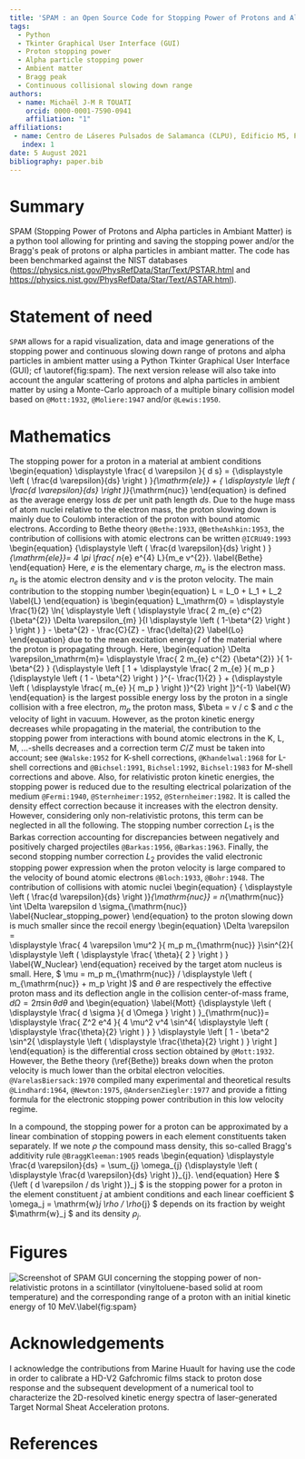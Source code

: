 ```yaml
---
title: 'SPAM : an Open Source Code for Stopping Power of Protons and Alpha particles in Ambiant Matter'
tags:
  - Python
  - Tkinter Graphical User Interface (GUI)
  - Proton stopping power
  - Alpha particle stopping power
  - Ambient matter
  - Bragg peak
  - Continuous collisional slowing down range
authors:
  - name: Michaël J-M R TOUATI
    orcid: 0000-0001-7590-0941
    affiliation: "1"
affiliations:
 - name: Centro de Láseres Pulsados de Salamanca (CLPU), Edificio M5, Parque Cientfico, C/ Adaja 8, 37185 Villamayor, Salamanca, Spain # current affiliation
   index: 1
date: 5 August 2021
bibliography: paper.bib
---
```


# Summary

SPAM (Stopping Power of Protons and Alpha particles in Ambiant Matter) is a python tool allowing for printing and saving the stopping power and/or the Bragg's peak of protons or alpha particles in ambiant matter. The code has been benchmarked against the NIST databases (https://physics.nist.gov/PhysRefData/Star/Text/PSTAR.html and https://physics.nist.gov/PhysRefData/Star/Text/ASTAR.html).

# Statement of need

`SPAM` allows for a rapid visualization, data and image generations of the stopping power and continuous slowing down range of protons and alpha particles in ambient matter using a Python Tkinter Graphical User Interface (GUI); cf \autoref{fig:spam}. The next version release will also take into account the angular scattering of protons and alpha particles in ambient matter by using a Monte-Carlo approach of a multiple binary collision model based on `@Mott:1932`, `@Moliere:1947` and/or `@Lewis:1950`.

# Mathematics

The stopping power for a proton in a material at ambient conditions 
\begin{equation}
\displaystyle \frac{ d \varepsilon }{ d s} =  {\displaystyle \left ( \frac{d \varepsilon}{ds} \right ) }_{\mathrm{ele}} + { \displaystyle \left (  \frac{d \varepsilon}{ds} \right )}_{\mathrm{nuc}}
\end{equation}
is defined as the average energy loss $d \varepsilon$ per unit path length $ds$. Due to the huge mass of atom nuclei relative to the electron mass, the proton slowing down is mainly due to Coulomb interaction of the proton with bound atomic electrons. According to Bethe theory `@Bethe:1933`, `@BetheAshkin:1953`,  the contribution of collisions with atomic electrons can be written `@ICRU49:1993`
\begin{equation}
 {\displaystyle \left ( \frac{d \varepsilon}{ds} \right ) }_{\mathrm{ele}}= 4 \pi \frac{ n_{e} e^{4}  L}{m_e v^{2}}.
\label{Bethe}
\end{equation}
Here,  $e$ is the elementary charge, $m_e$ is the electron mass. $n_e$ is the atomic electron density and  $v$ is the proton velocity. The main contribution to the stopping number
\begin{equation}
L = L_0 + L_1 + L_2
\label{L}
\end{equation}
is 
\begin{equation}
L_\mathrm{0} = \displaystyle \frac{1}{2}  \ln{ \displaystyle  \left ( \displaystyle  \frac{ 2 m_{e} c^{2} {\beta^{2}} \Delta \varepsilon_{m} }{I \displaystyle \left ( 1-\beta^{2} \right ) }  \right ) } - \beta^{2}  - \frac{C}{Z} - \frac{\delta}{2} 
\label{Lo}
\end{equation}
due to the mean excitation energy $I$ of the material where the proton is propagating through. Here,
\begin{equation}
\Delta \varepsilon_\mathrm{m}=  \displaystyle  \frac{ 2 m_{e} c^{2} {\beta^{2}} }{ 1-\beta^{2} } {\displaystyle \left [ 1 + \displaystyle \frac{ 2 m_{e} }{ m_p } {\displaystyle \left (  1 - \beta^{2} \right ) }^{-  \frac{1}{2} } + {\displaystyle \left ( \displaystyle \frac{ m_{e} }{ m_p } \right )}^{2} \right ]}^{-1}
\label{W}
\end{equation}
is the largest possible energy loss by the proton in a single collision with a free electron, $m_p$ the proton mass, $\beta = v / c $ and $c$ the velocity of light in vacuum. However, as the proton kinetic energy decreases while propagating in the material, the contribution to the stopping power from interactions with bound atomic electrons in the K, L, M, ...-shells decreases and a correction term $C/Z$ must be taken into account; see `@Walske:1952` for K-shell corrections, `@Khandelwal:1968` for L-shell corrections  and `@Bichsel:1991`, `Bichsel:1992`, `Bichsel:1983` for M-shell corrections and above. Also, for relativistic proton kinetic energies, the stopping power is reduced due to the resulting electrical polarization of the medium `@Fermi:1940`, `@Sternheimer:1952`, `@Sternheimer:1982`. It is called the density effect correction because it increases with the electron density.  However, considering only non-relativistic protons, this term can be neglected in all the following.  The stopping number correction $L_1$ is the Barkas correction accounting for discrepancies between negatively and positively charged projectiles `@Barkas:1956`, `@Barkas:1963`. Finally, the second stopping number correction $L_2$ provides the valid electronic stopping power expression when the proton velocity is large compared to the velocity of bound atomic electrons `@Bloch:1933`, `@Bohr:1948`. The contribution of collisions with atomic nuclei 
\begin{equation}
{ \displaystyle \left (  \frac{d \varepsilon}{ds} \right )}_{\mathrm{nuc}} = n_{\mathrm{nuc}}  \int \Delta \varepsilon  d \sigma_{\mathrm{nuc}}
\label{Nuclear_stopping_power}
\end{equation}
to the proton slowing down is much smaller since the recoil energy 
\begin{equation}
\Delta  \varepsilon =  
\displaystyle \frac{ 4 \varepsilon \mu^2 }{ m_p m_{\mathrm{nuc}} }\sin^{2}{ \displaystyle \left ( \displaystyle \frac{ \theta}{ 2 } \right ) }  
\label{W_Nuclear}
\end{equation}
received by the target atom nucleus is small. Here,  $ \mu =  m_p m_{\mathrm{nuc}} / \displaystyle \left ( m_{\mathrm{nuc}} + m_p \right )$  and $\theta$ are respectively the effective proton mass and its deflection angle in the collision center-of-mass frame, $d \Omega = 2 \pi \sin{\theta} d \theta$ and 
\begin{equation}
\label{Mott}
{\displaystyle \left ( \displaystyle \frac{ d \sigma }{ d \Omega }  \right ) }_{\mathrm{nuc}}= \displaystyle \frac{ Z^2 e^4  }{ 4 \mu^2  v^4 \sin^4{ \displaystyle \left ( \displaystyle \frac{\theta}{2} \right ) } } \displaystyle \left [ 1 - \beta^2  \sin^2{ \displaystyle \left ( \displaystyle \frac{\theta}{2} \right ) }  \right ] 
\end{equation}
is the differential cross section obtained by `@Mott:1932`. However, the Bethe theory (\ref{Bethe}) breaks down when the proton velocity is much lower than the orbital electron velocities. `@VarelasBiersack:1970` compiled many experimental and theoretical results `@Lindhard:1964`, `@Newton:1975`, `@AndersenZiegler:1977` and provide a fitting formula for the electronic stopping power contribution in this low velocity regime.
     
In a compound, the stopping power for a proton can be approximated by a linear combination of stopping powers in each element constituents taken separately. If we note $\rho$ the compound mass density, this so-called Bragg's additivity rule `@BraggKleeman:1905` reads 
\begin{equation}
\displaystyle \frac{d \varepsilon}{ds} = \sum_{j} \omega_{j} {\displaystyle \left ( \displaystyle \frac{d \varepsilon}{ds} \right )}_{j}.
\end{equation}
Here $ {\left ( d \varepsilon / ds \right )}_j $ is the stopping power for a proton in the element constituent $j$  at ambient conditions and 
each linear coefficient $ \omega_j = \mathrm{w}_j  \rho /  \rho_{j} $ depends on its fraction by weight $\mathrm{w}_j $ and its density $\rho_j$.  

# Figures

![Screenshot of SPAM GUI concerning the stopping power of non-relativistic protons in a scintillator
(vinyltoluene-based solid at room temperature) and the corresponding range of a proton with an initial kinetic
energy of 10 MeV.\label{fig:spam}](SPAM.png)

# Acknowledgements

I acknowledge the contributions from Marine Huault for having use the code in order to calibrate a HD-V2 Gafchromic films stack to proton dose response and the subsequent development of a numerical tool to characterize the 2D-resolved kinetic energy spectra of laser-generated Target Normal Sheat Acceleration protons.

# References
